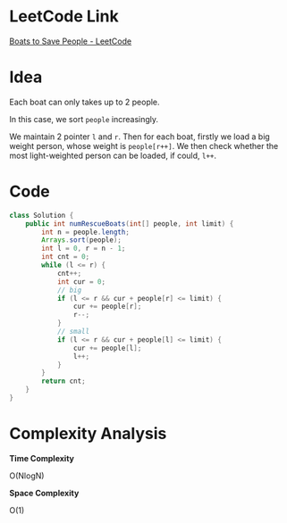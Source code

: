 # LeetCode Link

[Boats to Save People - LeetCode](https://leetcode.com/problems/boats-to-save-people/)

# Idea

Each boat can only takes up to 2 people.

In this case, we sort `people` increasingly.

We maintain 2 pointer `l` and `r`. Then for each boat, firstly we load a big weight person, whose weight is `people[r++]`. We then check whether the most light-weighted person can be loaded, if could, `l++`. 

# Code

```java
class Solution {
    public int numRescueBoats(int[] people, int limit) {
        int n = people.length;
        Arrays.sort(people);
        int l = 0, r = n - 1;
        int cnt = 0;
        while (l <= r) {
            cnt++;
            int cur = 0;
            // big
            if (l <= r && cur + people[r] <= limit) {
                cur += people[r];
                r--;
            }
            // small
            if (l <= r && cur + people[l] <= limit) {
                cur += people[l];
                l++;
            }
        }
        return cnt;
    }
}
```

# Complexity Analysis

**Time Complexity**

O(NlogN)

**Space Complexity**

O(1)
